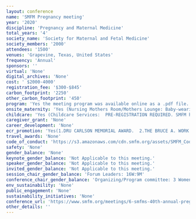 ```yaml
---
layout: conference 
name: 'SMFM Pregnancy meeting'
year: '2020'
discipline: 'Pregnancy and Maternal Medicine'
total_years: '4'
society_name: 'Society for Maternal and Fetal Medicine'
society_members: '2000'
attendees: '1500'
venues: 'Grapevine, Texas, United States'
frequency: 'Annual'
sponsors: ''
virtual: 'None'
digital_archives: 'None'
cost: ' $2000-4000'
registration_fee: '$300-$845'
carbon_footprint: '2250'
other_carbon_footprint: '450'
program: 'Yes the meeting program was available online as a .pdf file.'
onsite_maternity: 'Yes (Nursing Mothers Room/Mothers Lounge: Baby-wearing and feeding is welcome throughout The Pregnancy Meeting™.   For those who prefer private space, we will have space for parents to pump or feed children.) Baby-wearing and feeding is welcome throughout the SMFM Annual Meeting. For those who prefer private space, we will have space for parents to pump or feed children.'
childcare: 'Yes (Childcare Services:  PRE-REGISTRATION REQUIRED. SMFM has contracted with a vendor (Kiddie Corp) to offer first-rate childcare services at the 2020 Annual Meeting.  Childcare services are limited to 10 children per hour on a first-come, first-served basis. Registration for childcare services will be open until January 6, 2020 or until Kiddie Corp meets capacity, whichever comes first. This online registration deadline is in place so that Kiddie Corp can ensure they have the right staff and equipment in place. To register for childcare, please click here. (Please note: this process is separate and apart from meeting registration.) For more details about how childcare will work, please see our FAQ document.) For the second year in a row, we are proud to offer subsidized childcare services at the Annual Meeting. Pre-registration is required, but there may still be spaces available for onsite registration. '
caregiver_grant: 'None'
career_development: 'None'
ecr_promotion: 'Yes(1.DRU CARLSON MEMORIAL AWARD.  2.THE BRUCE A. WORK AWARD For the Best Research by a Maternal-Fetal Medicine Physician Outside of the U.S.   3.NORMAN F. GANT AWARD For the Best Research in Maternal Medicine.  4.THE DISPARITIES AWARD For the Best Research on Diversity/Disparities in Health Outcomes. 5.40 Featured Voices in MFM: 28 W:12M were selected)'
travel_awards: 'None'
code_of_conduct: 'https://s3.amazonaws.com/cdn.smfm.org/assets/SMFM_Code_of_Conduct.pdf'
safety: 'None'
gender_balance: 'None'
keynote_gender_balance: 'Not Applicable to this meeting.'
speaker_gender_balance: 'Not Applicable to this meeting.'
invited_gender_balance: 'Not Applicable to this meeting.'
session_chair_gender_balance: 'Forum Leaders: 16W:9M'
conference_chair_gender_balance: 'Organizing/Program committee: 3 Women: 2 Men'
env_sustainability: 'None'
public_engagement: 'None'
sustainability_initiatives: 'None'
conference_url: 'https://www.smfm.org/meetings/6-smfms-40th-annual-pregnancy-meeting'
other_details: ''
---
```

